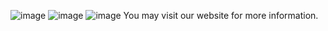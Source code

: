 ![image](https://github.com/user-attachments/assets/0c2a9a4d-255d-48d6-b240-5c628d8807db)
![image](https://github.com/user-attachments/assets/41f951ac-023c-4ba7-8097-a305812a63f1)
![image](https://github.com/user-attachments/assets/da393c91-1565-45b6-ae95-bed3a529e441)
You may visit our website for more information.
